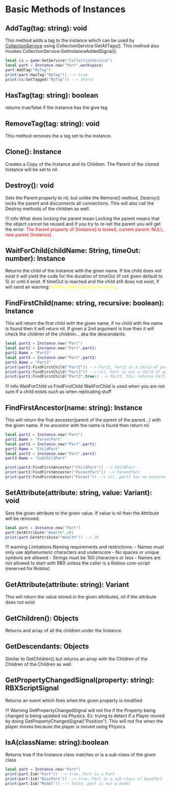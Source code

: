 # Basic Methods of Instances

## AddTag(tag: string): void
 This method adds a tag to the instance which can be used by [CollectionService](https://create.roblox.com/docs/reference/engine/classes/CollectionService) using CollectionService:GetAllTags(). This method also invokes CollectionService:GetInstanceAddedSignal().

 ```lua
local cs = game:GetService("CollectionService") 
local part = Instance.new("Part",workspace) 
part:AddTag("MyTag") 
print(part:HasTag("MyTag")) --> true
print(cs:GetTagged("MyTag")) --> {Part}
 ```

## HasTag(tag: string): boolean
returns true/false if the instance has the give tag
## RemoveTag(tag: string): void
This method removes the a tag set to the instance.
## Clone(): Instance
Creates a Copy of the Instance and its Children. The Parent of the cloned Instance will be set to nil. 
## Destroy(): void
Sets the Parent property to nil, but unlike the Remove() method, Destroy() locks the parent and disconnects all connections. This will also call the Destroy methods of the children as well.

!!! info What does locking the parent mean
    Locking the parent means that the object cannot be reused and if you try to re-set the parent you will get the error: <span style="color:red"> The Parent property of [Instance] is locked, current parent: NULL, new parent [Instance]  </span>.
## WaitForChild(childName: String, timeOut: number): Instance
Returns the child of the Instance with the given name. If the child does not exist it will yield the code for the duration of timeOut (if not given default to 5) or until it exist. If timeOut is reached and the child still does not exist, if will send an warning: <span style="color:yellow"> Infinite yield possible on: [line]  </span>.


## FindFirstChild(name: string, recursive: boolean): Instance
This will return the first child with the given name, if no child with the name is found then it will return nil. If given a 2nd argument is true then it will check the children of the children... aka the descendants. 

```lua
local part1 = Instance.new("Part")
local part2 = Instance.new("Part",part1)
part2.Name = "Part2"
local part3 = Instance.new("Part",part2)
part3.Name = "Part3"
print(part1:FindFirstChild("Part2")) --> Part2, Part2 is a child of part1
print(part1:FindFirstChild("Part3")) --> nil, Part is not a child of part1
print(part1:FindFirstChild("Part3",true)) --> Part3, this returns Part3 because we told it to find the descendants of the part as well 
```

!!! info WaitForChild vs FindFirstChild
    WaitForChild is used when you are not sure if a child exists such as when replicating  stuff

## FindFirstAncestor(name: string): Instance
This will return the first ancestor(parent of the parent of the parent...) with the given name. If no ancestor with the name is found then return nil.

```lua
local part1 = Instance.new("Part")
part1.Name = "ParentPart"
local part2 = Instance.new("Part",part1)
part2.Name = "ChildPart"
local part3 = Instance.new("Part",part2)
part3.Name = "SubChildPart"

print(part3:FindFirstAncestor("ChildPart")) --> ChildPart
print(part3:FindFirstAncestor("ParentPart")) --> ParentPart
print(part3:FindFirstAncestor("Parent")) --> nil, part3 has no ancestor is named Parent 
```
## SetAttribute(attribute: string, value: Variant): void
Sets the given attribute to the given value. If value is nil then the Attribute will be removed.

```lua
local part = Instance.new("Part") 
part:SetAttribute("Health",20) 
print(part:GetAttribute("Health")) --> 20
```

!!! warning Limitations
    Naming requirements and restrictions:
    - Names must only use alphanumeric characters and underscore
    - No spaces or unique symbols are allowed
    - Strings must be 100 characters or less
    - Names are not allowed to start with RBX unless the caller is a Roblox core-script (reserved for Roblox)
## GetAttribute(attribute: string): Variant
This will return the value stored in the given attributes, nil if the attribute does not exist 

## GetChildren(): Objects
Returns and array of all the children under the Instance. 

## GetDescendants: Objects
Similar to GetChildren() but returns an array with the Children of the Children of the Children as well.

## GetPropertyChangedSignal(property: string): RBXScriptSignal
Returns an event which fires when the given property is modified

!!! Warning 
    GetPropertyChangedSignal will not fire if the Property being changed is being updated via Physics. Ex: trying to detect if a Player moved by doing GetPropertyChangedSignal("Position"). This will not fire when the player moves because the player is moved using Physics.

## IsA(className: string):boolean
Returns true if the Instance class matches or is a sub-class of the given class

```lua
local part = Instance.new("Part")
print(part:IsA("Part")) --> true, Part is a Part
print(part:IsA("BasePart")) --> true, Part is a sub-class of BasePart
print(part:IsA("Model")) --> false, part is not a model  
```


